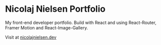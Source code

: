 # Nicolaj Nielsen Portfolio

My front-end developer portfolio. Build with React and using React-Router, Framer Motion and React-Image-Gallery.

Visit at [nicolajnielsen.dev](https://nicolajnielsen.dev/)
